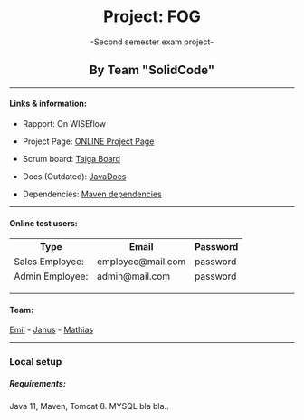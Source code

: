 
<h1 align="center">Project: FOG</h1>
<p align="center">-Second semester exam project-</p>
<h2 align="center">By Team "SolidCode"</h2>
<hr>
<h4>Links & information:</h4>

- Rapport: On WISEflow

- Project Page: [ONLINE Project Page](http://solidcode.xyz/FOG/)

- Scrum board: [Taiga Board](https://tree.taiga.io/project/mgdelux-fog/)

- Docs (Outdated): [JavaDocs](https://mgdelux.github.io/FOG/)

- Dependencies: [Maven dependencies](https://github.com/MGDelux/FOG/network/dependencies)

<hr>

<h4>Online test users:</h4>
<table>
  <thead>
    <tr>
      <th>Type</th>
      <th>Email</th>
      <th>Password</th>
    </tr>
    <tr>
        <td>Sales Employee:</td>
      <td>employee@mail.com</td>
       <td>password</td>
    </tr>
    <tr>
        <td>Admin Employee:</td>
      <td>admin@mail.com</td>
       <td>password</td>
    </tr>
     </thead>
     </table>
<hr>

<h4>Team:</h4>
<a href="https://github.com/Tenz331" rel="nofollow">Emil</a> - <a href="https://github.com/Janussr" rel="nofollow">Janus</a> - <a href="https://github.com/MGDelux" rel="nofollow">Mathias</a>

<hr>
<h3> Local setup</h3>
<h5>Requirements:</h5>
Java 11,
Maven, 
Tomcat 8.
MYSQL
bla bla..
